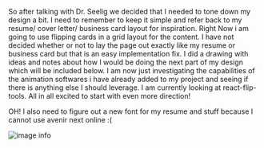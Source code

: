 So after talking with Dr. Seelig we decided that I needed to tone down my design a bit. I need to remember to keep it simple and refer back to my resume/ cover letter/ business card layout for inspiration. Right Now i am going to use flipping cards in a grid layout for the content. I have not decided whether or not to lay the page out exactly like my resume or business card but that is an easy implementation fix. I did a drawing with ideas and notes about how I would be doing the next part of my design which will be included below. I am now just investigating the capabilities of the animation softwares i have already added to my project and seeing if there is anything else I should leverage. I am currently looking at react-flip-tools. All in all excited to start with even more direction!

OH! I also need to figure out a new font for my resume and stuff because I cannot use avenir next online :(

![image info](./pictures/image.png)
